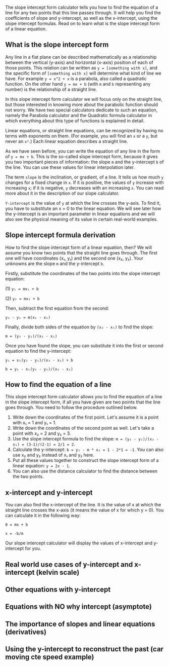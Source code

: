 The slope intercept form calculator tells you how to find the equation of a line for any two points that this line passes through. It will help you find the coefficients of slope and y-intercept, as well as the x-intercept, using the slope intercept formulas. Read on to learn what is the slope intercept form of a linear equation.

## What is the slope intercept form

Any line in a flat plane can be described mathematically as a relationship between the vertical (y-axis) and horizontal (x-axis) position of each of those points. This relation can be written as `y = [something with x]`, and the specific form of `[something with x]` will determine what kind of line we have. For example `y = x^2 + x` is a parabola, also called a quadratic function. On the other hand `y = mx + b` (with `m` and `b` representing any number) is the relationship of a straight line.

In this slope intercept form calculator we will focus only on the straight line, but those interested in knowing more about the parabolic function should not worry. We have two special calculators dedicate to such an equation, namely the <portal cid="485">Parabola calculator</portal> and the <portal cid="486">Quadratic formula calculator</portal> in which everything about this type of functions is explained in detail.

Linear equations, or straight line equations, can be recognized by having no terms with exponents on them. (For example, you will find an `x` or a `y`, but never an `x²`.) Each linear equation describes a straight line.

As we have seen before, you can write the equation of any line in the form of `y = mx + b`. This is the so-called slope intercept form, because it gives you two important pieces of information: the slope `m` and the y-intercept `b` of the line. You can use these values for <portal cid="486">linear interpolation</portal> later.

The term `slope` is the inclination, or gradient, of a line. It tells us how much `y` changes for a fixed change in `x`. If it is positive, the values of `y` increase with increasing `x`; if it is negative, `y` decreases with an increasing `x`. You can read more about it in the description of our <portal cid="184">slope calculator</portal>.

`Y-intercept` is the value of `y` at which the line crosses the y-axis. To find it, you have to substitute an x = 0 to the linear equation. We will see later how the y-intercept is an important parameter in linear equations and we will also see the physical meaning of its value in certain real-world examples.

## Slope intercept formula derivation

How to find the slope intercept form of a linear equation, then? We will assume you know two points that the straight line goes through. The first one will have coordinates (x₁, y₁) and the second one (x₂, y₂). Your unknowns are the slope `m` and the y-intercept `b`.

Firstly, substitute the coordinates of the two points into the slope intercept equation:

(1) `y₁ = mx₁ + b`

(2) `y₂ = mx₂ + b`

Then, subtract the first equation from the second:

`y₂ - y₁ = m(x₂ - x₁)`

Finally, divide both sides of the equation by `(x₂ - x₁)` to find the slope:

`m = (y₂ - y₁)/(x₂ - x₁)`

Once you have found the slope, you can substitute it into the first or second equation to find the y-intercept:

`y₁ = x₁(y₂ - y₁)/(x₂ - x₁) + b`

`b = y₁ - x₁(y₂ - y₁)/(x₂ - x₁)`

## How to find the equation of a line

This slope intercept form calculator allows you to find the equation of a line in the slope intercept form, if all you have given are two points that the line goes through. You need to follow the procedure outlined below.

1. Write down the coordinates of the first point. Let's assume it is a point with x₁ = 1 and y₁ = 1. 
1. Write down the coordinates of the second point as well. Let's take a point with x₂ = 2 and y₂ = 3.
1. Use the slope intercept formula to find the slope: `m = (y₂ - y₁)/(x₂ - x₁) = (3-1)/(2-1) = 2/1 = 2`.
1. Calculate the y-intercept: `b = y₁ - m * x₁ = 1 - 2*1 = -1`. You can also use x₂ and y₂ instead of x₁ and y₂ here.
1. Put all these values together to construct the slope intercept form of a linear equation: `y = 2x - 1`.
1. You can also use the <portal cid="144">distance calculator</portal> to find the distance between the two points.

## x-intercept and y-intercept

You can also find the x-intercept of the line. It is the value of x at which the straight line crosses the x-axis (it means the value of x for which y = 0). You can calculate it in the following way:

`0 = mx + b`

`x = -b/m`

Our slope intercept calculator will display the values of x-intercept and y-intercept for you.

## Real world use cases of y-intercept and x-intercept (kelvin scale)

## Other equations with y-intercept

## Equations with NO why intercept (asymptote)

## The importance of slopes and linear equations (derivatives)

## Using the y-intercept to reconstruct the past (car moving cte speed example)
